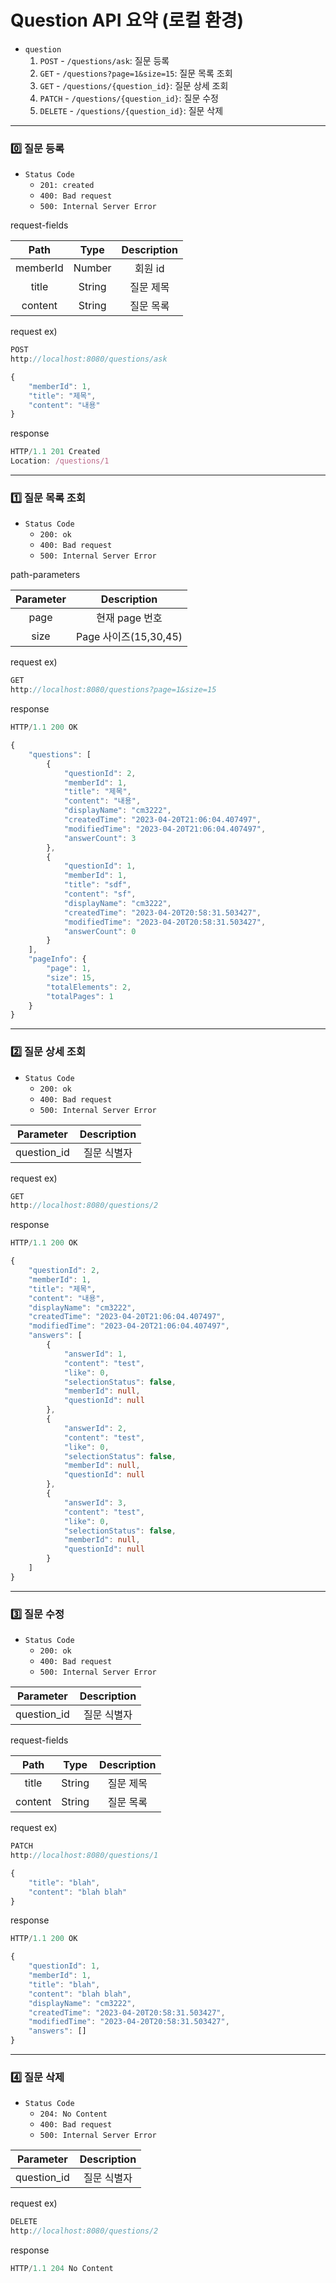 # Question API 요약 (로컬 환경) 


+ `question`
    1. `POST` - `/questions/ask`: 질문 등록
    1. `GET` - `/questions?page=1&size=15`: 질문 목록 조회
    1. `GET` - `/questions/{question_id}`: 질문 상세 조회
    1. `PATCH` - `/questions/{question_id}`: 질문 수정
    1. `DELETE` - `/questions/{question_id}`: 질문 삭제

***
### 0️⃣ 질문 등록 
+ `Status Code`
  + `201: created`
  + `400: Bad request`
  + `500: Internal Server Error`


request-fields

| **Path** | **Type** | **Description** |
|:--------:|:--------:|:---------------:|
| memberId |  Number  |      회원 id      |
|  title   |  String  |      질문 제목      |
| content  |  String  |      질문 목록      |

request ex)
```ts
POST
http://localhost:8080/questions/ask

{
    "memberId": 1,
    "title": "제목",
    "content": "내용"
}
```
response

```ts
HTTP/1.1 201 Created
Location: /questions/1
```
***
### 1️⃣ 질문 목록 조회

+ `Status Code`
    + `200: ok`
    + `400: Bad request`
    + `500: Internal Server Error`

path-parameters

| **Parameter** |    **Description**    |
|:-------------:|:---------------------:|
|     page      |      현재 page 번호       |
|     size      |  Page 사이즈(15,30,45) |


request ex)

```ts
GET
http://localhost:8080/questions?page=1&size=15
```

response

```ts
HTTP/1.1 200 OK

{
    "questions": [
        {
            "questionId": 2,
            "memberId": 1,
            "title": "제목",
            "content": "내용",
            "displayName": "cm3222",
            "createdTime": "2023-04-20T21:06:04.407497",
            "modifiedTime": "2023-04-20T21:06:04.407497",
            "answerCount": 3
        },
        {
            "questionId": 1,
            "memberId": 1,
            "title": "sdf",
            "content": "sf",
            "displayName": "cm3222",
            "createdTime": "2023-04-20T20:58:31.503427",
            "modifiedTime": "2023-04-20T20:58:31.503427",
            "answerCount": 0
        }
    ],
    "pageInfo": {
        "page": 1,
        "size": 15,
        "totalElements": 2,
        "totalPages": 1
    }
}
```
***
### 2️⃣ 질문 상세 조회

+ `Status Code`
    + `200: ok`
    + `400: Bad request`
    + `500: Internal Server Error`

| **Parameter** |    **Description**    |
|:-------------:|:---------------------:|
|  question_id   |      질문 식별자       |

request ex)

```ts
GET
http://localhost:8080/questions/2
```

response

```ts
HTTP/1.1 200 OK

{
    "questionId": 2,
    "memberId": 1,
    "title": "제목",
    "content": "내용",
    "displayName": "cm3222",
    "createdTime": "2023-04-20T21:06:04.407497",
    "modifiedTime": "2023-04-20T21:06:04.407497",
    "answers": [
        {
            "answerId": 1,
            "content": "test",
            "like": 0,
            "selectionStatus": false,
            "memberId": null,
            "questionId": null
        },
        {
            "answerId": 2,
            "content": "test",
            "like": 0,
            "selectionStatus": false,
            "memberId": null,
            "questionId": null
        },
        {
            "answerId": 3,
            "content": "test",
            "like": 0,
            "selectionStatus": false,
            "memberId": null,
            "questionId": null
        }
    ]
}
```
***
### 3️⃣ 질문 수정
+ `Status Code`
    + `200: ok`
    + `400: Bad request`
    + `500: Internal Server Error`

| **Parameter** |    **Description**    |
|:-------------:|:---------------------:|
|  question_id   |      질문 식별자       |

request-fields

|  **Path**  | **Type** | **Description** |
|:----------:|:--------:|:---------------:|
|   title    |  String  |      질문 제목      |
|  content   |  String  |      질문 목록      |

request ex)

```ts
PATCH
http://localhost:8080/questions/1

{
    "title": "blah",
    "content": "blah blah"
}
```

response
```ts
HTTP/1.1 200 OK

{
    "questionId": 1,
    "memberId": 1,
    "title": "blah",
    "content": "blah blah",
    "displayName": "cm3222",
    "createdTime": "2023-04-20T20:58:31.503427",
    "modifiedTime": "2023-04-20T20:58:31.503427",
    "answers": []
}
```
***
### 4️⃣ 질문 삭제 

+ `Status Code`
    + `204: No Content`
    + `400: Bad request`
    + `500: Internal Server Error`


| **Parameter** |    **Description**    |
|:-------------:|:---------------------:|
|  question_id  |      질문 식별자       |

request ex)
```ts
DELETE
http://localhost:8080/questions/2
```

response
```ts
HTTP/1.1 204 No Content
```